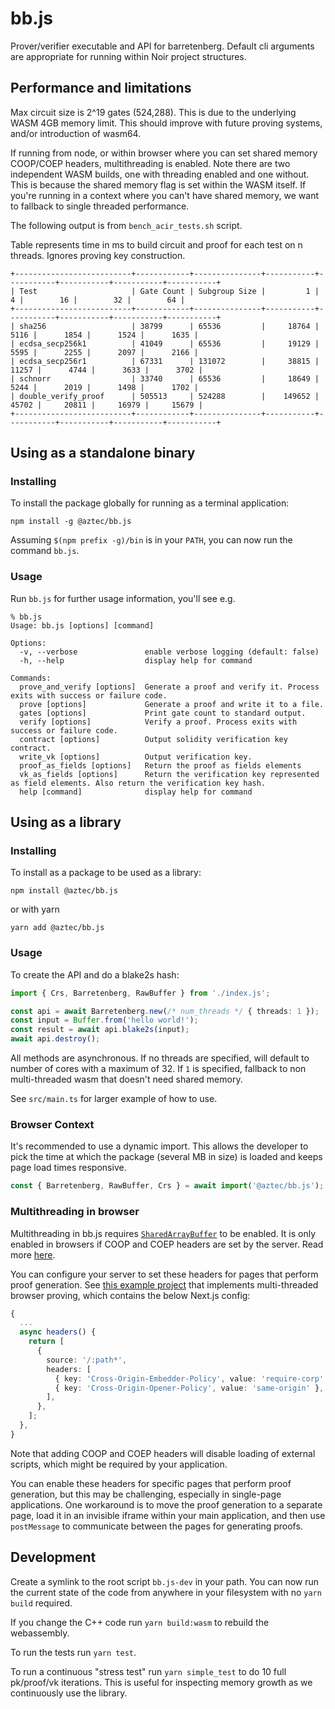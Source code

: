 # bb.js

Prover/verifier executable and API for barretenberg. Default cli arguments are appropriate for running within Noir
project structures.

## Performance and limitations

Max circuit size is 2^19 gates (524,288). This is due to the underlying WASM 4GB memory limit. This should improve
with future proving systems, and/or introduction of wasm64.

If running from node, or within browser where you can set shared memory COOP/COEP headers, multithreading is enabled.
Note there are two independent WASM builds, one with threading enabled and one without. This is because the shared
memory flag is set within the WASM itself. If you're running in a context where you can't have shared memory, we want
to fallback to single threaded performance.

The following output is from `bench_acir_tests.sh` script.

Table represents time in ms to build circuit and proof for each test on n threads.
Ignores proving key construction.

```
+--------------------------+------------+---------------+-----------+-----------+-----------+-----------+-----------+
| Test                     | Gate Count | Subgroup Size |         1 |         4 |        16 |        32 |        64 |
+--------------------------+------------+---------------+-----------+-----------+-----------+-----------+-----------+
| sha256                   | 38799      | 65536         |     18764 |      5116 |      1854 |      1524 |      1635 |
| ecdsa_secp256k1          | 41049      | 65536         |     19129 |      5595 |      2255 |      2097 |      2166 |
| ecdsa_secp256r1          | 67331      | 131072        |     38815 |     11257 |      4744 |      3633 |      3702 |
| schnorr                  | 33740      | 65536         |     18649 |      5244 |      2019 |      1498 |      1702 |
| double_verify_proof      | 505513     | 524288        |    149652 |     45702 |     20811 |     16979 |     15679 |
+--------------------------+------------+---------------+-----------+-----------+-----------+-----------+-----------+
```

## Using as a standalone binary

### Installing

To install the package globally for running as a terminal application:

```
npm install -g @aztec/bb.js
```

Assuming `$(npm prefix -g)/bin` is in your `PATH`, you can now run the command `bb.js`.

### Usage

Run `bb.js` for further usage information, you'll see e.g.

```
% bb.js
Usage: bb.js [options] [command]

Options:
  -v, --verbose               enable verbose logging (default: false)
  -h, --help                  display help for command

Commands:
  prove_and_verify [options]  Generate a proof and verify it. Process exits with success or failure code.
  prove [options]             Generate a proof and write it to a file.
  gates [options]             Print gate count to standard output.
  verify [options]            Verify a proof. Process exits with success or failure code.
  contract [options]          Output solidity verification key contract.
  write_vk [options]          Output verification key.
  proof_as_fields [options]   Return the proof as fields elements
  vk_as_fields [options]      Return the verification key represented as field elements. Also return the verification key hash.
  help [command]              display help for command
```

## Using as a library

### Installing

To install as a package to be used as a library:

```
npm install @aztec/bb.js
```

or with yarn

```
yarn add @aztec/bb.js
```

### Usage

To create the API and do a blake2s hash:

```typescript
import { Crs, Barretenberg, RawBuffer } from './index.js';

const api = await Barretenberg.new(/* num_threads */ { threads: 1 });
const input = Buffer.from('hello world!');
const result = await api.blake2s(input);
await api.destroy();
```

All methods are asynchronous. If no threads are specified, will default to number of cores with a maximum of 32.
If `1` is specified, fallback to non multi-threaded wasm that doesn't need shared memory.

See `src/main.ts` for larger example of how to use.

### Browser Context

It's recommended to use a dynamic import. This allows the developer to pick the time at which the package (several MB
in size) is loaded and keeps page load times responsive.

```typescript
const { Barretenberg, RawBuffer, Crs } = await import('@aztec/bb.js');
```

### Multithreading in browser

Multithreading in bb.js requires [`SharedArrayBuffer`](https://developer.mozilla.org/en-US/docs/Web/JavaScript/Reference/Global_Objects/SharedArrayBuffer) to be enabled. It is only enabled in browsers if COOP and COEP headers are set by the server. Read more [here](https://developer.mozilla.org/en-US/docs/Web/JavaScript/Reference/Global_Objects/SharedArrayBuffer#security_requirements).

You can configure your server to set these headers for pages that perform proof generation. See [this example project](https://github.com/saleel/gitclaim/blob/main/app/next.config.mjs#L48-L67) that implements multi-threaded browser proving, which contains the below Next.js config:

```typescript
{
  ...
  async headers() {
    return [
      {
        source: '/:path*',
        headers: [
          { key: 'Cross-Origin-Embedder-Policy', value: 'require-corp' },
          { key: 'Cross-Origin-Opener-Policy', value: 'same-origin' },
        ],
      },
    ];
  },
}
```

Note that adding COOP and COEP headers will disable loading of external scripts, which might be required by your application.

You can enable these headers for specific pages that perform proof generation, but this may be challenging, especially in single-page applications. One workaround is to move the proof generation to a separate page, load it in an invisible iframe within your main application, and then use `postMessage` to communicate between the pages for generating proofs.

## Development

Create a symlink to the root script `bb.js-dev` in your path. You can now run the current state of the code from
anywhere in your filesystem with no `yarn build` required.

If you change the C++ code run `yarn build:wasm` to rebuild the webassembly.

To run the tests run `yarn test`.

To run a continuous "stress test" run `yarn simple_test` to do 10 full pk/proof/vk iterations. This is useful for
inspecting memory growth as we continuously use the library.
